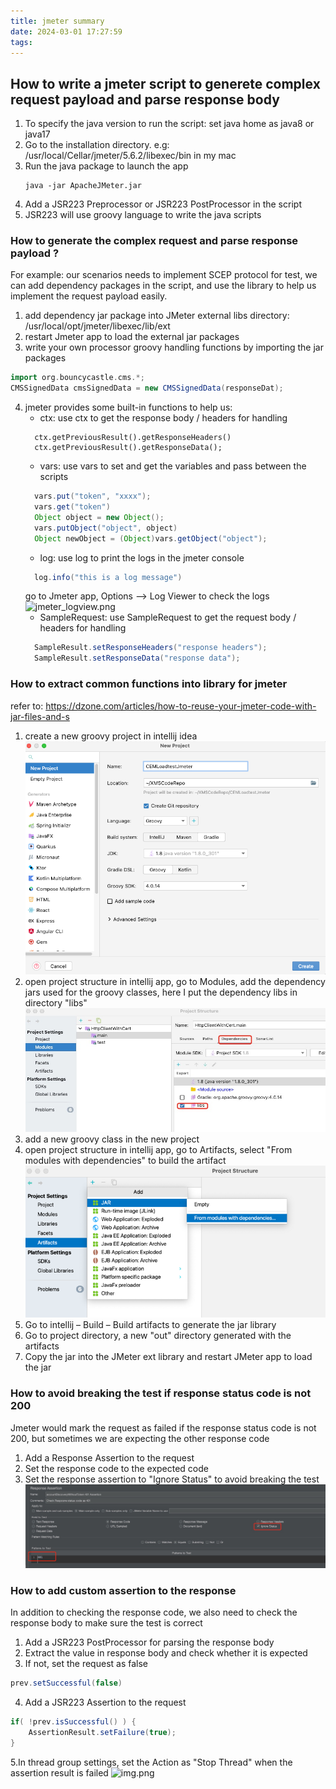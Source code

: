 ```yaml
---
title: jmeter summary
date: 2024-03-01 17:27:59
tags:
---
```

## How to write a jmeter script to generete complex request payload and parse response body
1. To specify the java version to run the script: set java home as java8 or java17 
2. Go to the installation directory. e.g: /usr/local/Cellar/jmeter/5.6.2/libexec/bin in my mac
3. Run the java package to launch the app
    ```
    java -jar ApacheJMeter.jar
    ```
4. Add a JSR223 Preprocessor or JSR223 PostProcessor in the script 
5. JSR223 will use groovy language to write the java scripts 

### How to generate the complex request and parse response payload ?
For example: our scenarios needs to implement SCEP protocol for test, we can add dependency packages in the script, 
and use the library to help us implement the request payload easily.

1. add dependency jar package into JMeter external libs directory:  /usr/local/opt/jmeter/libexec/lib/ext
2. restart Jmeter app to load the external jar packages
3. write your own processor groovy handling functions by importing the jar packages 
```groovy
import org.bouncycastle.cms.*;
CMSSignedData cmsSignedData = new CMSSignedData(responseDat);
```
4. jmeter provides some built-in functions to help us: 
      * ctx: use ctx to get the response body / headers for handling
      ```
        ctx.getPreviousResult().getResponseHeaders()
        ctx.getPreviousResult().getResponseData();
      ```
      * vars: use vars to set and get the variables and pass between the scripts
      ```groovy
        vars.put("token", "xxxx");
        vars.get("token")
        Object object = new Object();
        vars.putObject("object", object)
        Object newObject = (Object)vars.getObject("object");
      ```
      * log: use log to print the logs in the jmeter console
      ```groovy
        log.info("this is a log message")
      ```
      go to Jmeter app, Options --> Log Viewer to check the logs
   <img alt="jmeter_logview.png" src="/Users/yueh/Hexo/YueBlog/source/_posts/jmeter_logview.png"/>
      * SampleRequest: use SampleRequest to get the request body / headers for handling
      ```groovy
        SampleResult.setResponseHeaders("response headers");
        SampleResult.setResponseData("response data");
      ```

### How to extract common functions into library for jmeter
refer to: https://dzone.com/articles/how-to-reuse-your-jmeter-code-with-jar-files-and-s
1. create a new groovy project in intellij idea 
![img.png](create_groovy_lib_project.png)
2. open project structure in intellij app, go to Modules, add the dependency jars used for the groovy classes, here I put the dependency libs in directory "libs"
![img.png](project_depedency.png)
3. add a new groovy class in the new project
4. open project structure in intellij app, go to Artifacts, select "From modules with dependencies" to build the artifact
![img.png](artifact_configuration.png)
5. Go to intellij – Build – Build artifacts to generate the jar library
6. Go to project directory, a new "out" directory generated with the artifacts
7. Copy the jar into the JMeter ext library and restart JMeter app to load the jar

### How to avoid breaking the test if response status code is not 200
Jmeter would mark the request as failed if the response status code is not 200, but sometimes we are expecting the other response code
1. Add a Response Assertion to the request 
2. Set the response code to the expected code 
3. Set the response assertion to "Ignore Status" to avoid breaking the test
![img.png](response_code_not_200.png)

### How to add custom assertion to the response 
In addition to checking the response code, we also need to check the response body to make sure the test is correct 
1. Add a JSR223 PostProcessor for parsing the response body 
2. Extract the value in response body and check whether it is expected 
3. If not, set the request as false
```groovy
prev.setSuccessful(false)
```
4. Add a JSR223 Assertion to the request
```groovy
if( !prev.isSuccessful() ) {
	AssertionResult.setFailure(true);
}

```
5.In thread group settings, set the Action as "Stop Thread" when the assertion result is failed 
![img.png](img.png)

      
      

   

